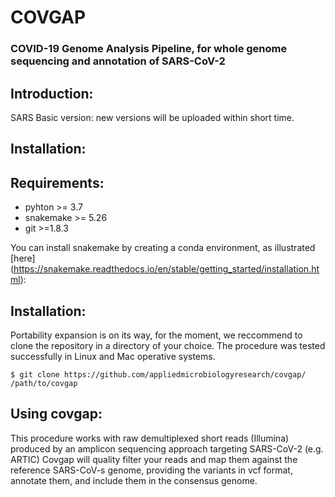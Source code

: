 # COVGAP
### COVID-19 Genome Analysis Pipeline, for whole genome sequencing and annotation of SARS-CoV-2
## Introduction:
SARS
Basic version: new versions will be uploaded within short time.

## Installation:
## Requirements:
- pyhton >= 3.7
- snakemake >= 5.26
- git >=1.8.3

You can install snakemake by creating a conda environment, as illustrated [here] (https://snakemake.readthedocs.io/en/stable/getting_started/installation.html):

## Installation:
Portability expansion is on its way, for the moment, we reccommend to clone the repository in a directory of your choice. The procedure was tested successfully in Linux and Mac operative systems.
```
$ git clone https://github.com/appliedmicrobiologyresearch/covgap/ /path/to/covgap
```

## Using covgap:
This procedure works with raw demultiplexed short reads (Illumina) produced by an amplicon sequencing approach targeting SARS-CoV-2 (e.g. ARTIC)
Covgap will quality filter your reads and map them against the reference SARS-CoV-s genome, providing the variants in vcf format, annotate them, and include them in the consensus genome.




